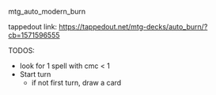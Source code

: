 mtg_auto_modern_burn

tappedout link:
https://tappedout.net/mtg-decks/auto_burn/?cb=1571596555

TODOS: 
- look for 1 spell with cmc < 1
- Start turn
    - if not first turn, draw a card

